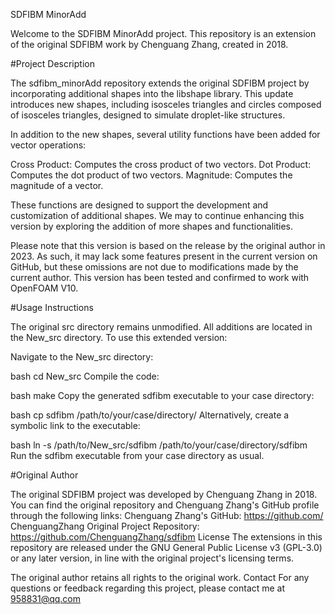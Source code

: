 SDFIBM MinorAdd

Welcome to the SDFIBM MinorAdd project. This repository is an extension of the original SDFIBM work by Chenguang Zhang, created in 2018.

#Project Description

The sdfibm_minorAdd repository extends the original SDFIBM project by incorporating additional shapes into the libshape library. This update introduces new shapes, including isosceles triangles and circles composed of isosceles triangles, designed to simulate droplet-like structures.

In addition to the new shapes, several utility functions have been added for vector operations:

Cross Product: Computes the cross product of two vectors. 
Dot Product: Computes the dot product of two vectors.
Magnitude: Computes the magnitude of a vector.

These functions are designed to support the development and customization of additional shapes. We may to continue enhancing this version by exploring the addition of more shapes and functionalities.

Please note that this version is based on the release by the original author in 2023. As such, it may lack some features present in the current version on GitHub, but these omissions are not due to modifications made by the current author. This version has been tested and confirmed to work with OpenFOAM V10.

#Usage Instructions

The original src directory remains unmodified. All additions are located in the New_src directory. To use this extended version:

Navigate to the New_src directory:

bash cd New_src Compile the code:

bash make Copy the generated sdfibm executable to your case directory:

bash cp sdfibm /path/to/your/case/directory/ Alternatively, create a symbolic link to the executable:

bash ln -s /path/to/New_src/sdfibm /path/to/your/case/directory/sdfibm Run the sdfibm executable from your case directory as usual.

#Original Author

The original SDFIBM project was developed by Chenguang Zhang in 2018. 
You can find the original repository and Chenguang Zhang's GitHub profile through the following links:
Chenguang Zhang's GitHub: https://github.com/
ChenguangZhang Original Project Repository: https://github.com/ChenguangZhang/sdfibm 
License The extensions in this repository are released under the GNU General Public License v3 (GPL-3.0) or any later version, in line with the original project's licensing terms. 

The original author retains all rights to the original work.
Contact For any questions or feedback regarding this project, please contact me at 958831@qq.com
